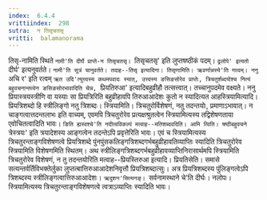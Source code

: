 ```yaml
---
index:  6.4.4
vrittiindex:  298
sutra:  न तिसृचतसृ
vritti:  balamanorama 
---
```


तिसृ-नामिति स्थिते `नामी'ति दीर्घे प्राप्ते-न तिसृचतसृ। `तिसृचतसृ' इति लुप्तषष्ठीकं पदम्। `ढ्रलोपे' इत्यतो `दीर्घ' इत्यनुवर्तते। `नामी'ति सूत्रं चानुवर्तते। तदाह--तिसृ इत्यादिना। तिसृणामिति। ऋवर्णान्नस्ये'ति णत्वम्। ननु `अचि र' इति रत्वम् `ऋत उदि'त्युत्त्वस्य कथमपवादः स्यात्, उत्त्वस्य ङसिङसोरेव प्राप्तेः, त्रिचतुर्शब्दयोश्च नित्यं बहुवचनान्तत्वेन ङसिङसोरभावादिति चेन्न, `प्रियतिरुआ' इत्यादिबहुव्रीहौ तत्सत्त्वात्। तच्चानुपदमेव वक्ष्यते। ननु प्रियास्त्रयस्त्रीणि वा यस्याः सा प्रियत्रिरिति बहुव्रीहावपि तिरुआआदेशः कुतो न स्यादित्यत आहस्त्रियामित्यादि। प्रियत्रिशब्दो हि स्त्रीलिङ्गो नतु त्रिशब्दः। स्त्रियामिति। त्रिचतुरोर्विशेषणं, नतु तदन्तयोः, प्रमाणाऽभावात्। न चाङ्गत्वात्तदन्तलाभः इति वाच्यम्, एवमपि त्रिचतुरोरेव प्रत्यक्षश्रुतत्वेन स्त्रियामित्यस्य तद्विशेषणताया एवोचितत्वादिति भावः। `ङिति ह्यस्वश्चे'ति नदीत्वविकल्पं मत्वाह--मतिशब्दवदिति। आमि त्विति। षष्ठीबहुवचने `त्रेस्त्रयः' इति त्रयादेशस्य आङ्गत्वेन तदन्तेऽपि प्रवृत्तेरिति भावः। एवं च स्त्रियामित्यस्य त्रिचतुरन्ताङ्गविशेषणत्वे प्रियत्रिशब्दे पुंनपुंसकलिङ्गत्रिशब्दगर्भबहुव्रीहावतिव्याप्तिः स्यादिति त्रिचतुरोरेव स्त्रियामिति विशेषणमिति स्थितम्। अथ स्त्रीलिङ्गत्रिशब्दगर्भबहुव्रीहावव्याप्तिनिरासार्थमपि स्त्रियामिति त्रिचतुरोरेव विशेषणं, न तु तदन्तयोरिति मत्वाह--प्रियस्तिरुआ इत्यादि। प्रियतिसेति। समासे सत्यन्तर्वर्तिविभक्तेर्लुका लुप्तत्बात्तिरुआआदेशनिवृत्तौ प्रियत्रिशब्दात्सुः। अत्र प्रियत्रिशब्दस्य पुंलिङ्गत्वेऽपि त्रिशब्दस्य स्त्रीलिङ्गत्वात्तिरुआआदेशः। `ऋदुशन'सित्यनङ्। `सर्वनामस्थाने चे'ति दीर्घः। नलोपः। स्त्रियामित्यस्य त्रिचतुरन्ताङ्गविशेषणत्वे त्वत्राऽव्याप्तिः स्यादिति भावः।

